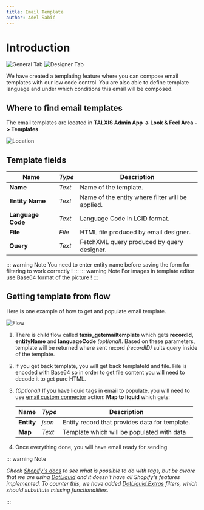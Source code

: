 ```yaml
---
title: Email Template
author: Adel Šabić
---
```


# Introduction

![General Tab](/.attachments/developer-guide/utilities/templates/emails/General.png)
![Designer Tab](/.attachments/developer-guide/utilities/templates/emails/Designer.png)

We have created a templating feature where you can compose email templates with our low code control. You are also able to define template language and under which conditions this email will be composed.

## Where to find email templates

The email templates are located in **TALXIS Admin App -> Look & Feel Area -> Templates** 

![Location](/.attachments/developer-guide/utilities/templates/emails/Location.png)

## Template fields

|**Name**|_Type_|Description|
|---|---|---|
|**Name**|_Text_| Name of the template.|
|**Entity Name**|_Text_| Name of the entity where filter will be applied. |
|**Language Code**|_Text_| Language Code in LCID format. |
|**File**|_File_| HTML file produced by email designer. |
|**Query**|_Text_| FetchXML query produced by query designer. |

::: warning Note 
You need to enter entity name before saving the form for filtering to work correctly !
:::
::: warning Note 
For images in template editor use Base64 format of the picture !
:::

## Getting template from flow
Here is one example of how to get and populate email template.

![Flow](/.attachments/developer-guide/utilities/templates/emails/Flow.png)

1. There is child flow called **taxis_getemailtemplate** which gets **recordId**, **entityName** and **languageCode** _(optional)_. Based on these parameters, template will be returned where sent record _(recordID)_ suits query inside of the template.

2. If you get back template, you will get back templateId and file. File is encoded with Base64 so in order to get file content you will need to decode it to get pure HTML.

3. _(Optional)_ If you have liquid tags in email to populate, you will need to use [email custom connector](/en/developer-guide/integration/components/connector/excelconnector.md) action: **Map to liquid** which gets:

   |**Name**|_Type_|Description|
   |---|---|---|
   |**Entity**|_json_| Entity record that provides data for template. |
   |**Map**|_Text_| Template which will be populated with data |

4. Once everything done, you will have email ready for sending


::: warning Note

_Check [Shopify's docs](https://shopify.github.io/liquid/) to see what is possible to do with tags, but be aware that we are using [DotLiquid](https://github.com/dotliquid/dotliquid/wiki) and it doesn't have all Shopify's features implemented. To counter this, we have added [
DotLiquid.Extras](https://github.com/gimmi/DotLiquid.Extras/tree/master/src/DotLiquid.Extras.Tests) filters, which should substitute missing functionalities._ 

:::